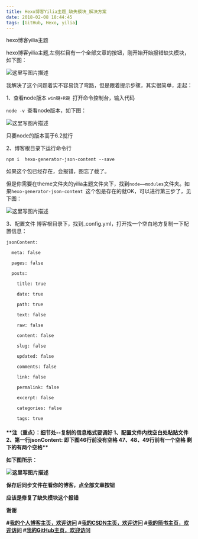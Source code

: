 ```yaml
---
title: Hexo博客Yilia主题_缺失模块_解决方案
date: 2018-02-08 18:44:45
tags: [GitHub, Hexo, yilia]
---
```

hexo博客yilia主题
<!--more-->
hexo博客yilia主题,左侧栏目有一个全部文章的按钮，刚开始开始报错缺失模块，如下图：

![这里写图片描述](https://imgconvert.csdnimg.cn/aHR0cDovL3VwbG9hZC1pbWFnZXMuamlhbnNodS5pby91cGxvYWRfaW1hZ2VzLzYyODA5NjYtZDNmYjI4YjVhMWRjYjY5Yy5wbmc)

我解决了这个问题着实不容易饶了弯路，但是跟着提示步骤，其实很简单，走起：


1、查看node版本
`win键+R键 `打开命令控制台，输入代码  

`node -v `查看node版本，如下图：

![这里写图片描述](https://imgconvert.csdnimg.cn/aHR0cDovL3VwbG9hZC1pbWFnZXMuamlhbnNodS5pby91cGxvYWRfaW1hZ2VzLzYyODA5NjYtZTc5ODE1NWVkZjlkM2M2MC5wbmc)


只要node的版本高于6.2就行



2、博客根目录下运行命令行
```
npm i  hexo-generator-json-content --save
```
如果这个包已经存在，会报错，图忘了截了。

但是你需要在theme文件夹的yilia主题文件夹下，找到`node——modules`文件夹。如果`hexo-generator-json-content `这个包是存在的就OK，可以进行第三步了，见下图：

![这里写图片描述](https://imgconvert.csdnimg.cn/aHR0cDovL3VwbG9hZC1pbWFnZXMuamlhbnNodS5pby91cGxvYWRfaW1hZ2VzLzYyODA5NjYtN2JkYzM2MzljYTA1Y2M2NC5wbmc)




3、配置文件
博客根目录下，找到_config.yml，打开找一个空白地方复制一下配置信息：

```
jsonContent:

  meta: false

  pages: false

  posts:

    title: true

    date: true

    path: true

    text: false

    raw: false

    content: false

    slug: false

    updated: false

    comments: false

    link: false

    permalink: false

    excerpt: false

    categories: false

    tags: true
```

<h4>**注（重点）：细节处--复制的信息格式要调好
1、配置文件内找空白处粘贴文件
2、第一行jsonContent:    即下图46行前没有空格
47、48、49行前有一个空格
剩下的有两个空格**

如下图所示：

![这里写图片描述](https://imgconvert.csdnimg.cn/aHR0cDovL3VwbG9hZC1pbWFnZXMuamlhbnNodS5pby91cGxvYWRfaW1hZ2VzLzYyODA5NjYtMzBlNDY4ZGQ0NzMyZWE0Mi5wbmc)


保存后同步文件在看你的博客，点全部文章按钮

应该是修复了缺失模块这个报错

谢谢

#[我的个人博客主页，欢迎访问](http://www.aomanhao.top/)
#[我的CSDN主页，欢迎访问](https://blog.csdn.net/Aoman_Hao)
#[我的简书主页，欢迎访问](https://www.jianshu.com/u/4082f682db35)
#[我的GitHub主页，欢迎访问](https://github.com/AomanHao)
